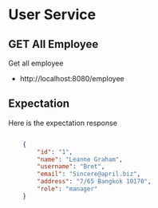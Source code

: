 # User Service
## GET All Employee
Get all employee

* http://localhost:8080/employee

## Expectation

Here is the expectation response

```JSON

    {
        "id": "1",
        "name": "Leanne Graham",
        "username": "Bret",
        "email": "Sincere@april.biz",
        "address": "7/65 Bangkok 10170",
        "role": "manager"
    }

```
